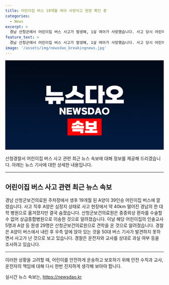 ```yaml
---
title: 어린이집 버스 19개월 여아 사망사고 현장 확인 중
categories:
  - News
excerpt: >
  경남 산청군에서 어린이집 버스 사고가 발생해, 1살 여아가 사망했습니다. 사고 당시 어린이집 학생 29명과 교사 5명이 함께 견학 중이었으며, 사고 원인과 책임자에 대한 경찰 조사가 진행 중입니다. #어린이집 #버스 #체험학습 #산청군 #견학 #여아
feature_text: >
  경남 산청군에서 어린이집 버스 사고가 발생해, 1살 여아가 사망했습니다. 사고 당시 어린이집 학생 29명과 교사 5명이 함께 견학 중이었으며, 사고 원인과 책임자에 대한 경찰 조사가 진행 중입니다. #어린이집 #버스 #체험학습 #산청군 #견학 #여아
image: '/assets/img/newsdao_breakingnews.jpg'
---
```


<p><img src="/assets/img/newsdao_breakingnews.jpg" alt="implanttips 속보" /></p>

<p>산청경찰서 어린이집 버스 사고 관련 최근 뉴스 속보에 대해 정보를 제공해 드리겠습니다. 아래는 뉴스 기사에 대한 상세한 내용입니다.</p>

<hr />

<h2 data-ke-size="size26">어린이집 버스 사고 관련 최근 뉴스 속보</h2>

<p data-ke-size="size16">경남 산청군보건의료원 주차장에서 생후 19개월 된 A양이 39인승 어린이집 버스에 깔렸습니다. 사고 직후 A양은 심정지 상태로 사고 현장에서 약 40km 떨어진 경남의 한 대학 병원으로 옮겨졌지만 결국 숨졌습니다. 산청군보건의료원은 중증외상 환자를 수술할 수 없어 상급종합병원으로 이송한 것으로 알려졌습니다. 이날 해당 어린이집의 인솔교사 5명과 A양 등 원생 29명은 산청군보건의료원으로 견학을 온 것으로 알려졌습니다. 경찰은 A양이 버스에서 내린 후 우측 앞에 앉아 있는 것을 50대 버스 기사가 발견하지 못하면서 사고가 난 것으로 보고 있습니다. 경찰은 운전자와 교사를 상대로 과실 여부 등을 조사하고 있습니다.</p>

<hr />

<p>이러한 상황을 고려할 때, 어린이를 안전하게 운송하고 보호하기 위해 안전 수칙과 교사, 운전자의 책임에 대해 다시 한번 진지하게 생각해 보아야 합니다.</p>
실시간 뉴스 속보는, <a href="https://newsdao.kr" rel="dofollow">https://newsdao.kr</a>


